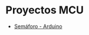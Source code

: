 # Proyectos MCU

- [Semáforo - Arduino](https://github.com/AyudaEnPython/Proyectos/tree/main/MCU/semaforo)
